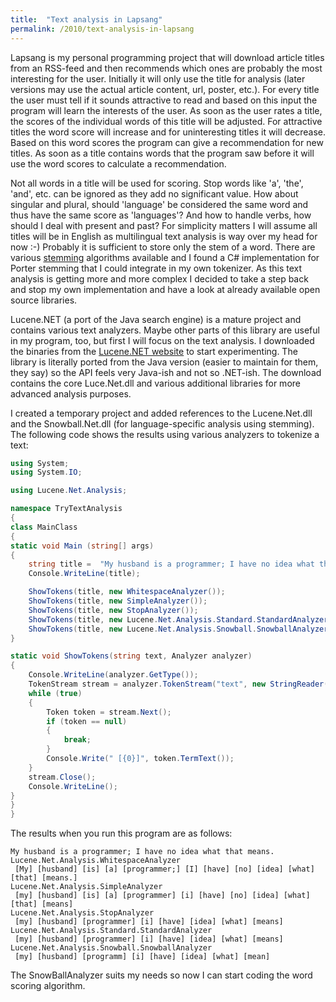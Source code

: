 ```yaml
---
title:  "Text analysis in Lapsang"
permalink: /2010/text-analysis-in-lapsang
---
```


Lapsang is my personal programming project that will download article titles from
an RSS-feed and then recommends which ones are probably the most interesting for the
user. Initially it will only use the title for analysis (later versions may use the
actual article content, url, poster, etc.). For every title the user must tell if it
sounds attractive to read and based on this input the program will learn the interests
of the user. As soon as the user rates a title, the scores of the individual words of
this title will be adjusted. For attractive titles the word score will increase and
for uninteresting titles it will decrease. Based on this word scores the program can
give a recommendation for new titles. As soon as a title contains words that the program
saw before it will use the word scores to calculate a recommendation.

Not all words in a title will be used for scoring. Stop words like 'a', 'the', 'and', etc.
can be ignored as they add no significant value. How about singular and plural, should
'language' be considered the same word and thus have the same score as 'languages'? And how
to handle verbs, how should I deal with present and past? For simplicity matters I will
assume all titles will be in English as multilingual text analysis is way over my head for
now :-) Probably it is sufficient to store only the stem of a word. There are various
[stemming](http://en.wikipedia.org/wiki/Stemming) algorithms available and I found a C#
implementation for Porter stemming that I could integrate in my own tokenizer. As this text
analysis is getting more and more complex I decided to take a step back and stop my own
implementation and have a look at already available open source libraries.

Lucene.NET (a port of the Java search engine) is a mature project and contains various text
analyzers. Maybe other parts of this library are useful in my program, too, but first I will
focus on the text analysis. I downloaded the binaries from the
[Lucene.NET website](http://lucene.apache.org/lucene.net/) to start experimenting. The library
is literally ported from the Java version (easier to maintain for them, they say) so the API
feels very Java-ish and not so .NET-ish. The download contains the core Luce.Net.dll and various
additional libraries for more advanced analysis purposes.

I created a temporary project and added references to the Lucene.Net.dll and the Snowball.Net.dll
(for language-specific analysis using stemming). The following code shows the results using
various analyzers to tokenize a text:

``` cs
using System;
using System.IO;

using Lucene.Net.Analysis;

namespace TryTextAnalysis
{
class MainClass
{
static void Main (string[] args)
{
    string title =  "My husband is a programmer; I have no idea what that means.";
    Console.WriteLine(title);

    ShowTokens(title, new WhitespaceAnalyzer());
    ShowTokens(title, new SimpleAnalyzer());
    ShowTokens(title, new StopAnalyzer());
    ShowTokens(title, new Lucene.Net.Analysis.Standard.StandardAnalyzer());
    ShowTokens(title, new Lucene.Net.Analysis.Snowball.SnowballAnalyzer("English", StopAnalyzer.ENGLISH_STOP_WORDS));
}

static void ShowTokens(string text, Analyzer analyzer)
{
    Console.WriteLine(analyzer.GetType());
    TokenStream stream = analyzer.TokenStream("text", new StringReader(text));
    while (true)
    {
        Token token = stream.Next();
        if (token == null)
        {
            break;
        }
        Console.Write(" [{0}]", token.TermText());
    }
    stream.Close();
    Console.WriteLine();
}
}
}
```

The results when you run this program are as follows:

```
My husband is a programmer; I have no idea what that means.
Lucene.Net.Analysis.WhitespaceAnalyzer
 [My] [husband] [is] [a] [programmer;] [I] [have] [no] [idea] [what] [that] [means.]
Lucene.Net.Analysis.SimpleAnalyzer
 [my] [husband] [is] [a] [programmer] [i] [have] [no] [idea] [what] [that] [means]
Lucene.Net.Analysis.StopAnalyzer
 [my] [husband] [programmer] [i] [have] [idea] [what] [means]
Lucene.Net.Analysis.Standard.StandardAnalyzer
 [my] [husband] [programmer] [i] [have] [idea] [what] [means]
Lucene.Net.Analysis.Snowball.SnowballAnalyzer
 [my] [husband] [programm] [i] [have] [idea] [what] [mean]
```

The SnowBallAnalyzer suits my needs so now I can start coding the word scoring algorithm.
